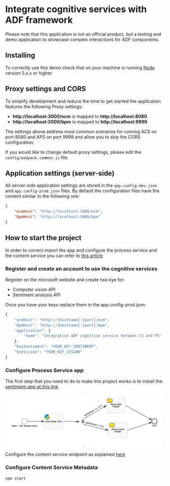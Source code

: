 
# Integrate cognitive services with ADF framework

Please note that this application is not an official product, but a testing and demo application to showcase complex interactions for ADF components.

## Installing

To correctly use this demo check that on your machine is running [Node](https://nodejs.org/en/) version 5.x.x or higher.

## Proxy settings and CORS

To simplify development and reduce the time to get started the application features the following Proxy settings:

- **http://localhost:3000/ecm** is mapped to **http://localhost:8080**
- **http://localhost:3000/bpm** is mapped to **http://localhost:9999**

The settings above address most common scenarios for running ACS on port 8080 and APS on port 9999 and allow you to skip the CORS configuration.

If you would like to change default proxy settings, please edit the `config/webpack.common.js` file.

## Application settings (server-side)

All server-side application settings are stored in the `app.config-dev.json` and `app.config-prod.json` files. 
By default the configuration files have the content similar to the following one:

```json
{
    "ecmHost": "http://localhost:3000/ecm",
    "bpmHost": "http://localhost:3000/bpm"
}
```

## How to start the project 

In order to correct import the app and configure the process service and the content service you can refer to [this article](https://community.alfresco.com/people/eugenio_romano/blog/2017/07/04/move-content-service-file-in-a-folder-with-the-process-service)

### Register and create an account to use the cognitive services

Register on the microsoft website and create two kye for:

- Computer vision API
- Sentiment analysis API

Once you have your keys replace them in the app.config-prod.json:

```javascript
{
    "ecmHost": "http://{hostname}:{port}/ecm",
    "bpmHost": "http://{hostname}:{port}/bpm",
    "application": {
        "name": "Integration ADF cognitive service between CS and PS"
    },
    "keySentiment": "YOUR_KEY_SENTIMENT",
    "keyVision": "YOUR_KEY_VISION"
}

```

### Configure Process Service app 

The first step that you need to do to make this project works is to install the [sentiment-app at this link](process-app/sentimen-app.zip).

![BPM-FLOW](doc/BPM-FLOW.png)          
               
Configure the content service endpoint as explained [here](https://community.alfresco.com/people/eugenio_romano/blog/2017/07/04/move-content-service-file-in-a-folder-with-the-process-service)
 

### Configure Content Service Metadata

```sh
npm start
```


